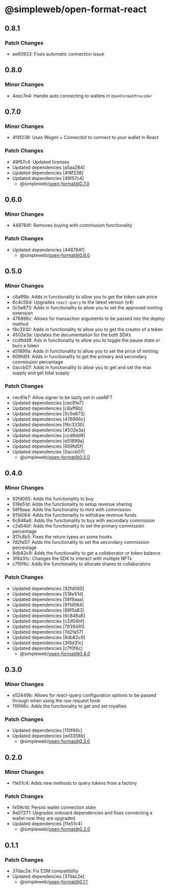 # @simpleweb/open-format-react

## 0.8.1

### Patch Changes

- ae60933: Fixes automatic connection issue

## 0.8.0

### Minor Changes

- 4eec7e4: Handle auto connecting to wallets in `OpenFormatProvider`

## 0.7.0

### Minor Changes

- 4f8f238: Uses Wagmi + Connectkit to connect to your wallet in React

### Patch Changes

- 49f57c4: Updated licenses
- Updated dependencies [a5aa284]
- Updated dependencies [4f8f238]
- Updated dependencies [49f57c4]
  - @simpleweb/open-format@0.7.0

## 0.6.0

### Minor Changes

- 448784f: Removes buying with commission functionality

### Patch Changes

- Updated dependencies [448784f]
  - @simpleweb/open-format@0.6.0

## 0.5.0

### Minor Changes

- c8aff6b: Adds in functionality to allow you to get the token sale price
- 6c4c56d: Upgrades `react-query` to the latest version (v4)
- 0c5e873: Adds in functionality to allow you to set the approved minting extension
- 476866c: Allows for transaction arguments to be passed into the deploy method
- f8c3330: Adds in functionality to allow you to get the creator of a token
- 4502e3a: Updates the documentation for the both SDKs
- ccd9dd9: Ads in functionality to allow you to toggle the pause state or burn a token
- e51899a: Adds in functionality to allow you to set the price of minting
- 609fd5f: Adds in functionality to get the primary and secondary commission percentage
- 0accb07: Adds in functionality to allow you to get and set the max supply and get total supply

### Patch Changes

- cec91e7: Allow signer to be lazily set in useNFT
- Updated dependencies [cec91e7]
- Updated dependencies [c8aff6b]
- Updated dependencies [0c5e873]
- Updated dependencies [476866c]
- Updated dependencies [f8c3330]
- Updated dependencies [4502e3a]
- Updated dependencies [ccd9dd9]
- Updated dependencies [e51899a]
- Updated dependencies [609fd5f]
- Updated dependencies [0accb07]
  - @simpleweb/open-format@0.5.0

## 0.4.0

### Minor Changes

- 92fd065: Adds the functionality to buy
- 518e51d: Adds the functionality to setup revenue sharing
- 58f9aaa: Adds the functionality to mint with commission
- 911d064: Adds the functionality to withdraw revenue funds
- 6c846a6: Adds the functionality to buy with secondary commission
- c2d04bf: Adds the functionality to set the primary commission percentage
- 917c8b5: Fixes the return types on some hooks
- 7d2fa57: Adds the functionality to set the secondary commission percentage
- 8db82c9: Adds the functionality to get a collaborator or token balance
- 3f8d31c: Changes the SDK to interact with multiple NFTs
- c7f0f6c: Adds the functionality to allocate shares to collaborators

### Patch Changes

- Updated dependencies [92fd065]
- Updated dependencies [518e51d]
- Updated dependencies [58f9aaa]
- Updated dependencies [911d064]
- Updated dependencies [88f5a83]
- Updated dependencies [6c846a6]
- Updated dependencies [c2d04bf]
- Updated dependencies [7939481]
- Updated dependencies [7d2fa57]
- Updated dependencies [8db82c9]
- Updated dependencies [3f8d31c]
- Updated dependencies [c7f0f6c]
  - @simpleweb/open-format@0.4.0

## 0.3.0

### Minor Changes

- e52449b: Allows for react-query configuration options to be passed through when using the raw request hook
- 110f46c: Adds the functionality to get and set royalties

### Patch Changes

- Updated dependencies [110f46c]
- Updated dependencies [ed3358b]
  - @simpleweb/open-format@0.3.0

## 0.2.0

### Minor Changes

- f1e51c4: Adds new methods to query tokens from a factory

### Patch Changes

- fe59cfd: Persist wallet connection state
- 9a07271: Upgrades onboard dependencies and fixes connecting a wallet now they are upgraded
- Updated dependencies [f1e51c4]
  - @simpleweb/open-format@0.2.0

## 0.1.1

### Patch Changes

- 37dac2e: Fix ESM compatibility
- Updated dependencies [37dac2e]
  - @simpleweb/open-format@0.1.1
